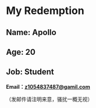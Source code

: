 # My Redemption



## **Name: Apollo**

## **Age: 20**

## **Job: Student**

**Email：z1054837487@gamil.com**

（发邮件请注明来意，骚扰一概无视）

